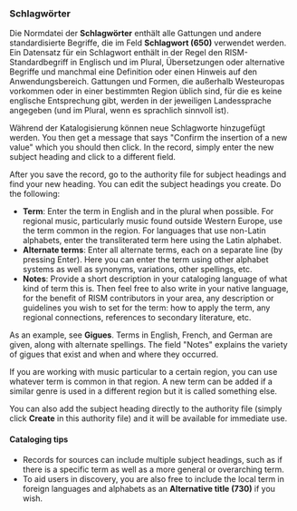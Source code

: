 ### Schlagwörter

Die Normdatei der **Schlagwörter** enthält alle Gattungen und andere standardisierte Begriffe, die im Feld **Schlagwort (650)** verwendet werden. Ein Datensatz für ein Schlagwort enthält in der Regel den RISM-Standardbegriff in Englisch und im Plural, Übersetzungen oder alternative Begriffe und manchmal eine Definition oder einen Hinweis auf den Anwendungsbereich. Gattungen und Formen, die außerhalb Westeuropas vorkommen oder in einer bestimmten Region üblich sind, für die es keine englische Entsprechung gibt, werden in der jeweiligen Landessprache angegeben (und im Plural, wenn es sprachlich sinnvoll ist).

Während der Katalogisierung können neue Schlagworte hinzugefügt werden. You then get a message that says "Confirm the insertion of a new value" which you should then click. In the record, simply enter the new subject heading and click to a different field.

After you save the record, go to the authority file for subject headings and find your new heading. You can edit the subject headings you create. Do the following:

- **Term**: Enter the term in English and in the plural when possible. For regional music, particularly music found outside Western Europe, use the term common in the region. For languages that use non-Latin alphabets, enter the transliterated term here using the Latin alphabet.
- **Alternate terms**: Enter all alternate terms, each on a separate line (by pressing Enter). Here you can enter the term using other alphabet systems as well as synonyms, variations, other spellings, etc.
- **Notes**: Provide a short description in your cataloging language of what kind of term this is. Then feel free to also write in your native language, for the benefit of RISM contributors in your area, any description or guidelines you wish to set for the term: how to apply the term, any regional connections, references to secondary literature, etc.

As an example, see **Gigues**. Terms in English, French, and German are given, along with alternate spellings. The field "Notes" explains the variety of gigues that exist and when and where they occurred.

If you are working with music particular to a certain region, you can use whatever term is common in that region. A new term can be added if a similar genre is used in a different region but it is called something else.

You can also add the subject heading directly to the authority file (simply click **Create** in this authority file) and it will be available for immediate use.

#### Cataloging tips

- Records for sources can include multiple subject headings, such as if there is a specific term as well as a more general or overarching term.
- To aid users in discovery, you are also free to include the local term in foreign languages and alphabets as an **Alternative title (730)** if you wish.
